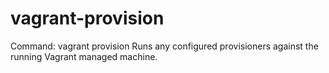 # vagrant-provision

Command: vagrant provision
Runs any configured provisioners against the running Vagrant managed machine.
